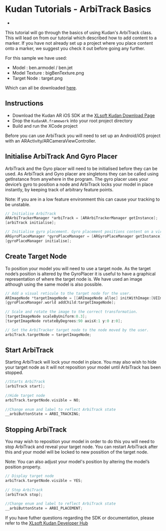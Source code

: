 # Kudan Tutorials - ArbiTrack Basics
-

This tutorial will go through the basics of using Kudan's ArbiTrack class. This will lead on from our tutorial which described how to add content to a marker.  If you have not already set up a project where you place content onto a marker, we suggest you check it out before going any further.

For this sample we have used:

* Model 	: ben.armodel / ben.jet 
* Model Texture : bigBenTexture.png
* Target Node : target.png

Which can all be downloaded [here](assets.zip).

## Instructions

- Download the Kudan AR iOS SDK at the [XLsoft Kudan Download Page](https://www.xlsoft.com/en/products/kudan/download.html)
- Drop the `KudanAR.framework` into your root project directory
- Build and run the XCode project

Before you can use ArbiTrack you will need to set up an Android/iOS project with an ARActivity/ARCameraViewController. 

## Initialise ArbiTrack And Gyro Placer

ArbiTrack and the Gyro placer will need to be initialised before they can be used. As ArbiTrack and Gyro placer are singletons they can be called using getInstance from anywhere in the program. The gyro placer uses your device’s gyro to position a node and ArbiTrack locks your model in place instantly, by keeping track of arbitrary feature points.

Note: If you are in a low feature environment this can cause your tracking to be unstable.

~~~objectivec
// Initialise ArbiTrack
ARArbiTrackerManager *arbiTrack = [ARArbiTrackerManager getInstance];
[arbiTrack initialise];

// Initialise gyro placement. Gyro placement positions content on a virtual floor plane where the device is aiming.
ARGyroPlaceManager *gyroPlaceManager = [ARGyroPlaceManager getInstance];
[gyroPlaceManager initialise]; 
~~~

## Create Target Node
To position your model you will need to use a target node. As the target node’s position is altered by the GyroPlacer it is useful to have a graphical representation of where the target node is. We have used an image although using the same model is also possible. 

~~~objectivec
// Add a visual reticule to the target node for the user.
ARImageNode *targetImageNode = [[ARImageNode alloc] initWithImage:[UIImage imageNamed:@"target.png"]];
[gyroPlaceManager.world addChild:targetImageNode];
    
// Scale and rotate the image to the correct transformation.
[targetImageNode scaleByUniform:0.3];
[targetImageNode rotateByDegrees:90 axisX:1 y:0 z:0];

// Set the ArbiTracker target node to the node moved by the user.
arbiTrack.targetNode = targetImageNode;
~~~

## Start ArbiTrack

Starting ArbiTrack will lock your model in place. You may also wish to hide your target node as it will not reposition your model until ArbiTrack has been stopped.

~~~objectivec
//Starts ArbiTrack
[arbiTrack start];
    
//Hide target node
arbiTrack.targetNode.visible = NO;
    
//Change enum and label to reflect ArbiTrack state
__arbiButtonState = ARBI_TRACKING;
~~~

## Stopping ArbiTrack

You may wish to reposition your model in order to do this you will need to stop ArbiTrack and reveal your target node. You can restart ArbiTrack after this and your model will be locked to new possition of the target node.

Note: You can also adjust your model's position by altering the model’s position property.

~~~objectivec
// Display target node
arbiTrack.targetNode.visible = YES;
    
// Stop ArbiTrack
[arbiTrack stop];
    
//Change enum and label to reflect ArbiTrack state
__arbiButtonState = ARBI_PLACEMENT;

~~~

If you have futher questions regarding the SDK or documentation, please refer to the [XLsoft Kudan Developer Hub](https://www.xlsoft.com/doc/kudan/getting-started/)